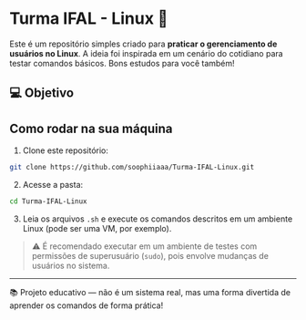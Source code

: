 # Turma IFAL - Linux 🐧

Este é um repositório simples criado para **praticar o gerenciamento de usuários no Linux**. A ideia foi inspirada em um cenário do cotidiano para testar comandos básicos. Bons estudos para você também! 

## 💻 Objetivo

## Como rodar na sua máquina

1. Clone este repositório:

```bash
git clone https://github.com/soophiiaaa/Turma-IFAL-Linux.git
````

2. Acesse a pasta:

```bash
cd Turma-IFAL-Linux
```

3. Leia os arquivos `.sh` e execute os comandos descritos em um ambiente Linux (pode ser uma VM, por exemplo).

> ⚠️ É recomendado executar em um ambiente de testes com permissões de superusuário (`sudo`), pois envolve mudanças de usuários no sistema.

---

📚 Projeto educativo — não é um sistema real, mas uma forma divertida de aprender os comandos de forma prática!
